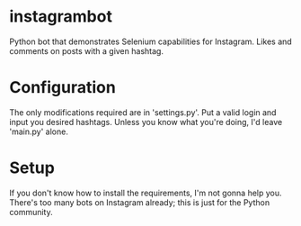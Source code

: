 # instagrambot
Python bot that demonstrates Selenium capabilities for Instagram. Likes and comments on posts with a given hashtag.

# Configuration
The only modifications required are in 'settings.py'. Put a valid login and input you desired hashtags. Unless you know what you're doing, I'd leave 'main.py' alone.

# Setup
If you don't know how to install the requirements, I'm not gonna help you. There's too many bots on Instagram already; this is just for the Python community.



